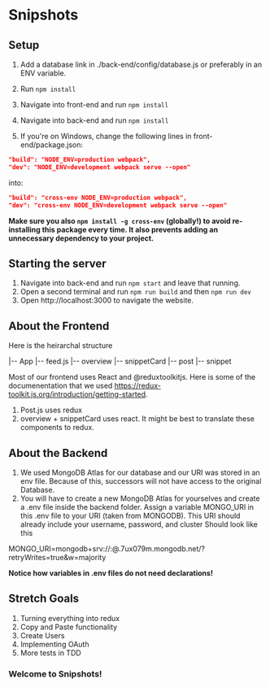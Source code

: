 # Snipshots

## Setup
1. Add a database link in ./back-end/config/database.js or preferably in an ENV variable.
2. Run ```npm install```
3. Navigate into front-end and run ```npm install```
4. Navigate into back-end and run ```npm install```

5. If you're on Windows, change the following lines in front-end/package.json:
```json
"build": "NODE_ENV=production webpack",
"dev": "NODE_ENV=development webpack serve --open"
```
into:
```json
"build": "cross-env NODE_ENV=production webpack",
"dev": "cross-env NODE_ENV=development webpack serve --open"
```
**Make sure you also ```npm install -g cross-env``` (globally!) to avoid re-installing this package every time. It also prevents adding an unnecessary dependency to your project.**

## Starting the server
1. Navigate into back-end and run ```npm start``` and leave that running.
2. Open a second terminal and run ```npm run build``` and then ```npm run dev```
3. Open http://localhost:3000 to navigate the website.

## About the Frontend 
Here is the heirarchal structure

|-- App
  |-- feed.js
      |-- overview
          |-- snippetCard
      |-- post
      |-- snippet

Most of our frontend uses React and @reduxtoolkitjs. Here is some of the documenentation that we used https://redux-toolkit.js.org/introduction/getting-started.
1. Post.js uses redux 
2. overview + snippetCard uses react. It might be best to translate these components to redux. 

## About the Backend
1. We used MongoDB Atlas for our database and our URI was stored in an env file. Because of this, successors will not have access to the original Database. 
2. You will have to create a new MongoDB Atlas for yourselves and create a .env file inside the backend folder. Assign a variable MONGO_URI in this .env file to your URI (taken from MONGODB). This URI should already include your username, password, and cluster
Should look like this

MONGO_URI=mongodb+srv://<username>:<password>@<cluster-name>.7ux079m.mongodb.net/?retryWrites=true&w=majority

**Notice how variables in .env files do not need declarations!**

## Stretch Goals
1. Turning everything into redux
2. Copy and Paste functionality
3. Create Users
4. Implementing OAuth
5. More tests in TDD

### Welcome to Snipshots!
